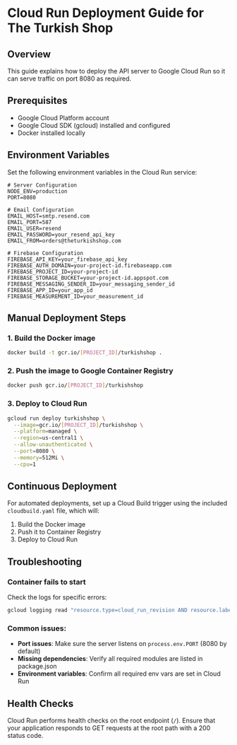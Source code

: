 # Cloud Run Deployment Guide for The Turkish Shop

## Overview
This guide explains how to deploy the API server to Google Cloud Run so it can serve traffic on port 8080 as required.

## Prerequisites
- Google Cloud Platform account
- Google Cloud SDK (gcloud) installed and configured
- Docker installed locally

## Environment Variables
Set the following environment variables in the Cloud Run service:

```
# Server Configuration
NODE_ENV=production
PORT=8080

# Email Configuration
EMAIL_HOST=smtp.resend.com
EMAIL_PORT=587
EMAIL_USER=resend
EMAIL_PASSWORD=your_resend_api_key
EMAIL_FROM=orders@theturkishshop.com

# Firebase Configuration
FIREBASE_API_KEY=your_firebase_api_key
FIREBASE_AUTH_DOMAIN=your-project-id.firebaseapp.com
FIREBASE_PROJECT_ID=your-project-id
FIREBASE_STORAGE_BUCKET=your-project-id.appspot.com
FIREBASE_MESSAGING_SENDER_ID=your_messaging_sender_id
FIREBASE_APP_ID=your_app_id
FIREBASE_MEASUREMENT_ID=your_measurement_id
```

## Manual Deployment Steps

### 1. Build the Docker image
```bash
docker build -t gcr.io/[PROJECT_ID]/turkishshop .
```

### 2. Push the image to Google Container Registry
```bash
docker push gcr.io/[PROJECT_ID]/turkishshop
```

### 3. Deploy to Cloud Run
```bash
gcloud run deploy turkishshop \
  --image=gcr.io/[PROJECT_ID]/turkishshop \
  --platform=managed \
  --region=us-central1 \
  --allow-unauthenticated \
  --port=8080 \
  --memory=512Mi \
  --cpu=1
```

## Continuous Deployment

For automated deployments, set up a Cloud Build trigger using the included `cloudbuild.yaml` file, which will:

1. Build the Docker image
2. Push it to Container Registry
3. Deploy to Cloud Run

## Troubleshooting

### Container fails to start
Check the logs for specific errors:
```bash
gcloud logging read "resource.type=cloud_run_revision AND resource.labels.service_name=turkishshop" --limit=10
```

### Common issues:
- **Port issues**: Make sure the server listens on `process.env.PORT` (8080 by default)
- **Missing dependencies**: Verify all required modules are listed in package.json
- **Environment variables**: Confirm all required env vars are set in Cloud Run

## Health Checks
Cloud Run performs health checks on the root endpoint (`/`). Ensure that your application responds to GET requests at the root path with a 200 status code. 